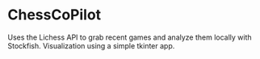 # ChessCoPilot

Uses the Lichess API to grab recent games and analyze them locally with Stockfish. Visualization using a simple tkinter app. 
